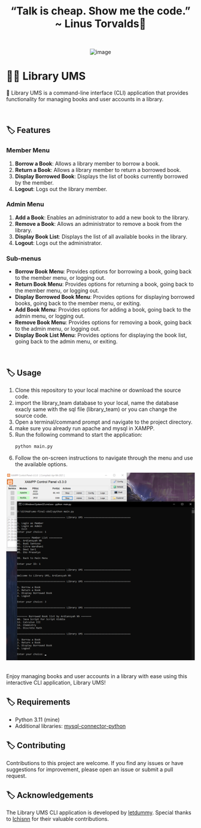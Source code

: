 ## <h1 align="center">“Talk is cheap. Show me the code.” ~ Linus Torvalds:thought_balloon:</h1>

<br>
  <p align="center">
  <a><img src="https://i.giphy.com/media/f3iwJFOVOwuy7K6FFw/giphy.webp" alt="image" width="500"></a>
<br>

# 🐱‍💻 Library UMS
📌 Library UMS is a command-line interface (CLI) application that provides functionality for managing books and user accounts in a library.

<br> 
  
## 🏷️ Features

### Member Menu
1. **Borrow a Book**: Allows a library member to borrow a book.
2. **Return a Book**: Allows a library member to return a borrowed book.
3. **Display Borrowed Book**: Displays the list of books currently borrowed by the member.
4. **Logout**: Logs out the library member.

### Admin Menu
1. **Add a Book**: Enables an administrator to add a new book to the library.
2. **Remove a Book**: Allows an administrator to remove a book from the library.
3. **Display Book List**: Displays the list of all available books in the library.
4. **Logout**: Logs out the administrator.

### Sub-menus
- **Borrow Book Menu**: Provides options for borrowing a book, going back to the member menu, or logging out.
- **Return Book Menu**: Provides options for returning a book, going back to the member menu, or logging out.
- **Display Borrowed Book Menu**: Provides options for displaying borrowed books, going back to the member menu, or exiting.
- **Add Book Menu**: Provides options for adding a book, going back to the admin menu, or logging out.
- **Remove Book Menu**: Provides options for removing a book, going back to the admin menu, or logging out.
- **Display Book List Menu**: Provides options for displaying the book list, going back to the admin menu, or exiting.

<br>

## 🏷️ Usage

1. Clone this repository to your local machine or download the source code.
2. import the library_team database to your local, name the database exacly same with the sql file (library_team) or you can change the source code.
3. Open a terminal/command prompt and navigate to the project directory.
4. make sure you already run apache and mysql in XAMPP.
5. Run the following command to start the application:
   ```bash
   python main.py
   ``` 
6. Follow the on-screen instructions to navigate through the menu and use the available options.

<a><img src="https://raw.githubusercontent.com/letdummy/ums-final-sbdl/main/usage.png" alt="image"></a>

<br>
Enjoy managing books and user accounts in a library with ease using this interactive CLI application, Library UMS!
  
## 🏷️ Requirements

- Python 3.11 (mine)
- Additional libraries: [mysql-connector-python](https://pypi.org/project/mysql-connector-python/)

## 🏷️ Contributing

Contributions to this project are welcome. If you find any issues or have suggestions for improvement, please open an issue or submit a pull request.

## 🏷️ Acknowledgements

The Library UMS CLI application is developed by [letdummy](https://github.com/letdummy). Special thanks to [Ichisnn](https://github.com/hussainabdillah) for their valuable contributions.
